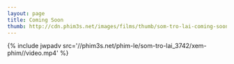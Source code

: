 ```yaml
---
layout: page
title: Coming Soon
thumb: http://cdn.phim3s.net/images/films/thumb/som-tro-lai-coming-soon-2008.jpg
---
```

{% include jwpadv src='//phim3s.net/phim-le/som-tro-lai_3742/xem-phim//video.mp4' %}